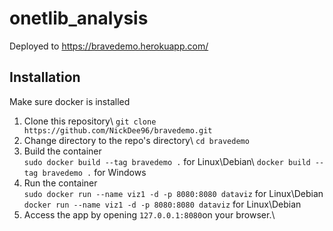 # onetlib_analysis
Deployed to https://bravedemo.herokuapp.com/

## Installation
Make sure docker is installed

1. Clone this repository\ 
    `git clone https://github.com/NickDee96/bravedemo.git`
2. Change directory to the repo's directory\ 
    `cd bravedemo`
3. Build the container\
    `sudo docker build --tag bravedemo .` for Linux\Debian\ 
    `docker build --tag bravedemo .` for Windows
4. Run the container \
    `sudo docker run --name viz1 -d -p 8080:8080 dataviz` for Linux\Debian\
    `docker run --name viz1 -d -p 8080:8080 dataviz` for Linux\Debian
5. Access the app by opening `127.0.0.1:8080`on your browser.\